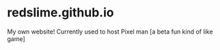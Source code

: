 # redslime.github.io

My own website!
Currently used to host Pixel man [a beta fun kind of like game]
